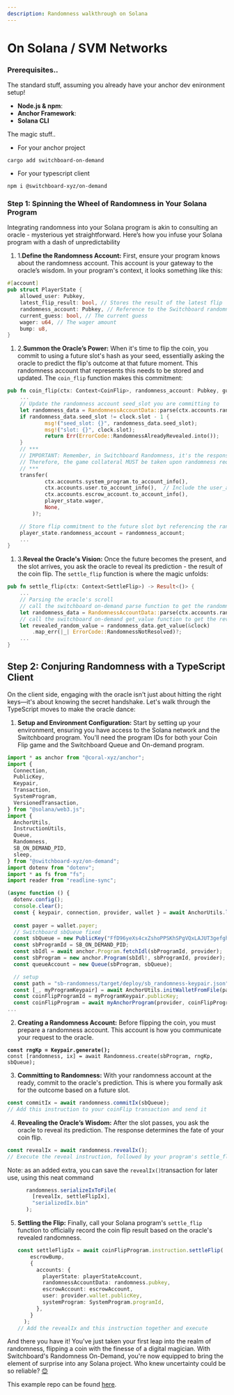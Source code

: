 ```yaml
---
description: Randomness walkthrough on Solana
---
```


# On Solana / SVM Networks

### Prerequisites.. <a href="#prerequisites" id="prerequisites"></a>

The standard stuff, assuming you already have your anchor dev enironment setup!

* **Node.js & npm**:
* **Anchor Framework**:
* **Solana CLI**

The magic stuff..

* For your anchor project

`cargo add switchboard-on-demand`

* For your typescript client

`npm i @switchboard-xyz/on-demand`

### Step 1: Spinning the Wheel of Randomness in Your Solana Program <a href="#step-1-spinning-the-wheel-of-randomness-in-your-solana-program" id="step-1-spinning-the-wheel-of-randomness-in-your-solana-program"></a>

Integrating randomness into your Solana program is akin to consulting an oracle - mysterious yet straightforward. Here’s how you infuse your Solana program with a dash of unpredictability

1. 1.**Define the Randomness Account:** First, ensure your program knows about the randomness account. This account is your gateway to the oracle’s wisdom. In your program's context, it looks something like this:

```rust
#[account]
pub struct PlayerState {
    allowed_user: Pubkey,
    latest_flip_result: bool, // Stores the result of the latest flip
    randomness_account: Pubkey, // Reference to the Switchboard randomness account
    current_guess: bool, // The current guess
    wager: u64, // The wager amount
    bump: u8,
}
```

1. 2.**Summon the Oracle’s Power:** When it's time to flip the coin, you commit to using a future slot's hash as your seed, essentially asking the oracle to predict the flip's outcome at that future moment. This randomness account that represents this needs to be stored and updated. The `coin_flip` function makes this commitment:

```rust
pub fn coin_flip(ctx: Context<CoinFlip>, randomness_account: Pubkey, guess: bool) -> Result<()> {
    ...
    // Update the randomness account seed_slot you are committing to
    let randomness_data = RandomnessAccountData::parse(ctx.accounts.randomness_account_data.data.borrow()).unwrap();
    if randomness_data.seed_slot != clock.slot - 1 {
            msg!("seed_slot: {}", randomness_data.seed_slot);
            msg!("slot: {}", clock.slot);
            return Err(ErrorCode::RandomnessAlreadyRevealed.into());
    }
    // ***
    // IMPORTANT: Remember, in Switchboard Randomness, it's the responsibility of the caller to reveal the randomness.
    // Therefore, the game collateral MUST be taken upon randomness request, not on reveal.
    // ***
    transfer(
            ctx.accounts.system_program.to_account_info(),
            ctx.accounts.user.to_account_info(),  // Include the user_account
            ctx.accounts.escrow_account.to_account_info(),
            player_state.wager,
            None,
        )?;

    // Store flip commitment to the future slot byt referencing the randomness account
    player_state.randomness_account = randomness_account;
    ...
}
```

1. 3.**Reveal the Oracle's Vision:** Once the future becomes the present, and the slot arrives, you ask the oracle to reveal its prediction - the result of the coin flip. The `settle_flip` function is where the magic unfolds:

```rust
pub fn settle_flip(ctx: Context<SettleFlip>) -> Result<()> {
    ...
    // Parsing the oracle's scroll
    // call the switchboard on-demand parse function to get the randomness data
    let randomness_data = RandomnessAccountData::parse(ctx.accounts.randomness_account_data.data.borrow()).unwrap();
    // call the switchboard on-demand get_value function to get the revealed random value
    let revealed_random_value = randomness_data.get_value(&clock)
        .map_err(|_| ErrorCode::RandomnessNotResolved)?;
    ...
}
```

## Step 2: Conjuring Randomness with a TypeScript Client

On the client side, engaging with the oracle isn't just about hitting the right keys—it's about knowing the secret handshake. Let's walk through the TypeScript moves to make the oracle dance:

1. **Setup and Environment Configuration:** Start by setting up your environment, ensuring you have access to the Solana network and the Switchboard program. You'll need the program IDs for both your Coin Flip game and the Switchboard Queue and On-demand program.

```typescript
import * as anchor from "@coral-xyz/anchor";
import {
  Connection,
  PublicKey,
  Keypair,
  Transaction,
  SystemProgram,
  VersionedTransaction,
} from "@solana/web3.js";
import {
  AnchorUtils,
  InstructionUtils,
  Queue,
  Randomness,
  SB_ON_DEMAND_PID,
  sleep,
} from "@switchboard-xyz/on-demand";
import dotenv from "dotenv";
import * as fs from "fs";
import reader from "readline-sync";

(async function () {
  dotenv.config();
  console.clear();
  const { keypair, connection, provider, wallet } = await AnchorUtils.loadEnv();
  
  const payer = wallet.payer;
  // Switchboard sbQueue fixed
  const sbQueue = new PublicKey("FfD96yeXs4cxZshoPPSKhSPgVQxLAJUT3gefgh84m1Di");
  const sbProgramId = SB_ON_DEMAND_PID;
  const sbIdl = await anchor.Program.fetchIdl(sbProgramId, provider);
  const sbProgram = new anchor.Program(sbIdl!, sbProgramId, provider);
  const queueAccount = new Queue(sbProgram, sbQueue);

  // setup
  const path = "sb-randomness/target/deploy/sb_randomness-keypair.json";
  const [_, myProgramKeypair] = await AnchorUtils.initWalletFromFile(path);
  const coinFlipProgramId = myProgramKeypair.publicKey;
  const coinFlipProgram = await myAnchorProgram(provider, coinFlipProgramId);
...

```

2. **Creating a Randomness Account:** Before flipping the coin, you must prepare a randomness account. This account is how you communicate your request to the oracle.

<pre class="language-typescript"><code class="lang-typescript"><strong>const rngKp = Keypair.generate();
</strong>const [randomness, ix] = await Randomness.create(sbProgram, rngKp, sbQueue);
</code></pre>

3. **Committing to Randomness:** With your randomness account at the ready, commit to the oracle's prediction. This is where you formally ask for the outcome based on a future slot.

```typescript
const commitIx = await randomness.commitIx(sbQueue);
// Add this instruction to your coinFlip transaction and send it
```

4. **Revealing the Oracle’s Wisdom:** After the slot passes, you ask the oracle to reveal its prediction. The response determines the fate of your coin flip.

```typescript
const revealIx = await randomness.revealIx();
// Execute the reveal instruction, followed by your program's settle_flip function
```

Note: as an added extra, you can save the `revealIx()`transaction for later use, using this neat command

```typescript
      randomness.serializeIxToFile(
        [revealIx, settleFlipIx],
        "serializedIx.bin"
      );
```

5.  **Settling the Flip:** Finally, call your Solana program's `settle_flip` function to officially record the coin flip result based on the oracle's revealed randomness.

    ```typescript
    const settleFlipIx = await coinFlipProgram.instruction.settleFlip(
        escrowBump,
        {
          accounts: {
            playerState: playerStateAccount,
            randomnessAccountData: randomness.pubkey,
            escrowAccount: escrowAccount,
            user: provider.wallet.publicKey,
            systemProgram: SystemProgram.programId,
          },
        }
      );
    // Add the revealIx and this instruction together and execute 
    ```

And there you have it! You've just taken your first leap into the realm of randomness, flipping a coin with the finesse of a digital magician. With Switchboard's Randomness On-Demand, you're now equipped to bring the element of surprise into any Solana project. Who knew uncertainty could be so reliable? [😊](https://emojipedia.org/smiling-face-with-smiling-eyes)

This example repo can be found [here](https://github.com/switchboard-xyz/sb-on-demand-examples/tree/main/sb-randomness-on-demand).
